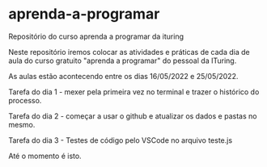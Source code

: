 # aprenda-a-programar

Repositório do curso aprenda a programar da ituring

Neste repositório iremos colocar as atividades e práticas de cada dia de aula do curso gratuito "aprenda a programar" do pessoal da ITuring.

As aulas estão acontecendo entre os dias 16/05/2022 e 25/05/2022.



Tarefa do dia 1 - mexer pela primeira vez no terminal e trazer o histórico do processo.

Tarefa do dia 2 - começar a usar o github e atualizar os dados e pastas no mesmo.

Tarefa do dia 3 - Testes de código pelo VSCode no arquivo teste.js

Até o momento é isto.
